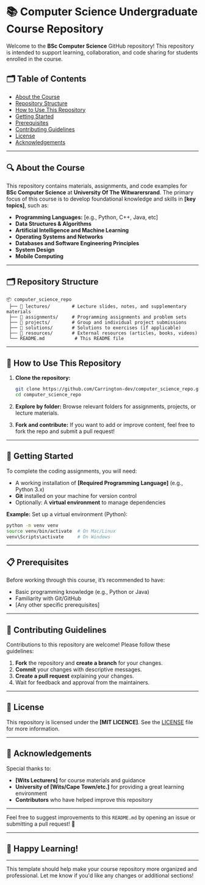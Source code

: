 # 📚 Computer Science Undergraduate Course Repository  

Welcome to the **BSc Computer Science** GitHub repository! This repository is intended to support learning, collaboration, and code sharing for students enrolled in the course.

## 🗂️ Table of Contents
- [About the Course](#about-the-course)  
- [Repository Structure](#repository-structure)  
- [How to Use This Repository](#how-to-use-this-repository)  
- [Getting Started](#getting-started)  
- [Prerequisites](#prerequisites)  
- [Contributing Guidelines](#contributing-guidelines)  
- [License](#license)  
- [Acknowledgements](#acknowledgements)  

---

## 🔍 About the Course  
This repository contains materials, assignments, and code examples for **BSc Computer Science** at **University Of The Witwarersrand**. The primary focus of this course is to develop foundational knowledge and skills in **[key topics]**, such as:

- **Programming Languages:** [e.g., Python, C++, Java, etc]
- **Data Structures & Algorithms**
- **Artificial Intelligence and Machine Learning**
- **Operating Systems and Networks**
- **Databases and Software Engineering Principles**
- **System Design**
- **Mobile Computing**

---

## 🗂️ Repository Structure  
```plaintext
📦 computer_science_repo  
 ├── 📁 lectures/        # Lecture slides, notes, and supplementary materials  
 ├── 📁 assignments/     # Programming assignments and problem sets  
 ├── 📁 projects/        # Group and individual project submissions  
 ├── 📁 solutions/       # Solutions to exercises (if applicable)  
 ├── 📁 resources/       # External resources (articles, books, videos)  
 └── README.md           # This README file  
```  

---

## 🚀 How to Use This Repository  
1. **Clone the repository:**  
   ```bash
   git clone https://github.com/Carrington-dev/computer_science_repo.git
   cd computer_science_repo
   ```

2. **Explore by folder:** Browse relevant folders for assignments, projects, or lecture materials.  
3. **Fork and contribute:** If you want to add or improve content, feel free to fork the repo and submit a pull request!  

---

## 🔧 Getting Started  
To complete the coding assignments, you will need:  

- A working installation of **[Required Programming Language]** (e.g., Python 3.x)  
- **Git** installed on your machine for version control  
- Optionally: A **virtual environment** to manage dependencies  
   
**Example:** Set up a virtual environment (Python):  
```bash
python -m venv venv  
source venv/bin/activate  # On Mac/Linux  
venv\Scripts\activate     # On Windows  
```  

---

## 📋 Prerequisites  
Before working through this course, it’s recommended to have:  
- Basic programming knowledge (e.g., Python or Java)  
- Familiarity with Git/GitHub  
- [Any other specific prerequisites]  

---

## 🤝 Contributing Guidelines  
Contributions to this repository are welcome! Please follow these guidelines:  
1. **Fork** the repository and **create a branch** for your changes.  
2. **Commit** your changes with descriptive messages.  
3. **Create a pull request** explaining your changes.  
4. Wait for feedback and approval from the maintainers.  

---

## 📜 License  
This repository is licensed under the **[MIT LICENCE]**. See the [LICENSE](LICENSE) file for more information.

---

## 🙏 Acknowledgements  
Special thanks to:  
- **[Wits Lecturers]** for course materials and guidance  
- **University of [Wits/Cape Town/etc.]** for providing a great learning environment  
- **Contributors** who have helped improve this repository

---

Feel free to suggest improvements to this `README.md` by opening an issue or submitting a pull request! 🎉  

---

## 🌟 Happy Learning!  

---

This template should help make your course repository more organized and professional. Let me know if you'd like any changes or additional sections!


